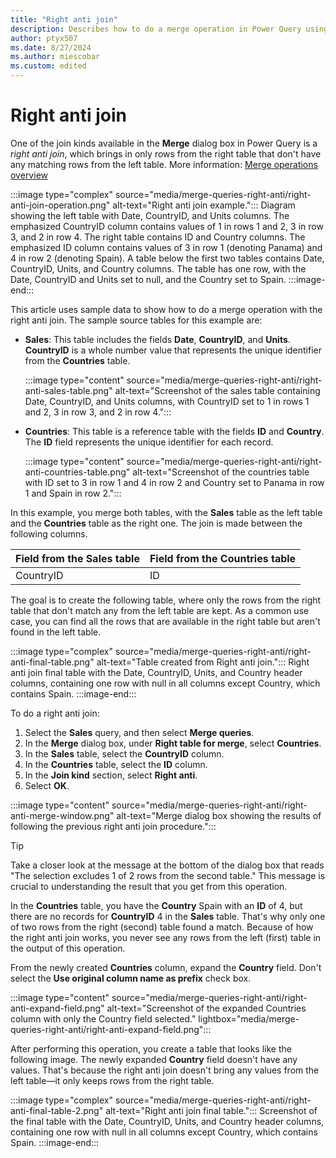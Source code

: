 ```yaml
---
title: "Right anti join"
description: Describes how to do a merge operation in Power Query using a right anti join operation on two tables. 
author: ptyx507
ms.date: 8/27/2024
ms.author: miescobar
ms.custom: edited
---
```


# Right anti join

One of the join kinds available in the **Merge** dialog box in Power Query is a *right anti join*, which brings in only rows from the right table that don't have any matching rows from the left table. More information: [Merge operations overview](merge-queries-overview.md)

:::image type="complex" source="media/merge-queries-right-anti/right-anti-join-operation.png" alt-text="Right anti join example.":::
   Diagram showing the left table with Date, CountryID, and Units columns. The emphasized CountryID column contains values of 1 in rows 1 and 2, 3 in row 3, and 2 in row 4. The right table contains ID and Country columns. The emphasized ID column contains values of 3 in row 1 (denoting Panama) and 4 in row 2 (denoting Spain). A table below the first two tables contains Date, CountryID, Units, and Country columns. The table has one row, with the Date, CountryID and Units set to null, and the Country set to Spain.
:::image-end:::

This article uses sample data to show how to do a merge operation with the right anti join. The sample source tables for this example are:

* **Sales**: This table includes the fields **Date**, **CountryID**, and **Units**. **CountryID** is a whole number value that represents the unique identifier from the **Countries** table.

  :::image type="content" source="media/merge-queries-right-anti/right-anti-sales-table.png" alt-text="Screenshot of the sales table containing Date, CountryID, and Units columns, with CountryID set to 1 in rows 1 and 2, 3 in row 3, and 2 in row 4.":::

* **Countries**: This table is a reference table with the fields **ID** and **Country**. The **ID** field represents the unique identifier for each record.

  :::image type="content" source="media/merge-queries-right-anti/right-anti-countries-table.png" alt-text="Screenshot of the countries table with ID set to 3 in row 1 and 4 in row 2 and Country set to Panama in row 1 and Spain in row 2.":::

In this example, you merge both tables, with the **Sales** table as the left table and the **Countries** table as the right one. The join is made between the following columns.

|Field from the Sales table| Field from the Countries table|
|-----------|------------------|
|CountryID|ID|

The goal is to create the following table, where only the rows from the right table that don't match any from the left table are kept. As a common use case, you can find all the rows that are available in the right table but aren't found in the left table.

:::image type="complex" source="media/merge-queries-right-anti/right-anti-final-table.png" alt-text="Table created from Right anti join.":::
   Right anti join final table with the Date, CountryID, Units, and Country header columns, containing one row with null in all columns except Country, which contains Spain.
:::image-end:::

To do a right anti join:

1. Select the **Sales** query, and then select **Merge queries**.
2. In the **Merge** dialog box, under **Right table for merge**, select **Countries**.
3. In the **Sales** table, select the **CountryID** column.
4. In the **Countries** table, select the **ID** column.
5. In the **Join kind** section, select **Right anti**.
6. Select **OK**.

:::image type="content" source="media/merge-queries-right-anti/right-anti-merge-window.png" alt-text="Merge dialog box showing the results of following the previous right anti join procedure.":::

> [!TIP]
>Take a closer look at the message at the bottom of the dialog box that reads "The selection excludes 1 of 2 rows from the second table." This message is crucial to understanding the result that you get from this operation.

In the **Countries** table, you have the **Country** Spain with an **ID** of 4, but there are no records for **CountryID** 4 in the **Sales** table. That's why only one of two rows from the right (second) table found a match. Because of how the right anti join works, you never see any rows from the left (first) table in the output of this operation.

From the newly created **Countries** column, expand the **Country** field. Don't select the **Use original column name as prefix** check box.

:::image type="content" source="media/merge-queries-right-anti/right-anti-expand-field.png" alt-text="Screenshot of the expanded Countries column with only the Country field selected." lightbox="media/merge-queries-right-anti/right-anti-expand-field.png":::

After performing this operation, you create a table that looks like the following image. The newly expanded **Country** field doesn't have any values. That's because the right anti join doesn't bring any values from the left table&mdash;it only keeps rows from the right table.

:::image type="complex" source="media/merge-queries-right-anti/right-anti-final-table-2.png" alt-text="Right anti join final table.":::
   Screenshot of the final table with the Date, CountryID, Units, and Country header columns, containing one row with null in all columns except Country, which contains Spain.
:::image-end:::
